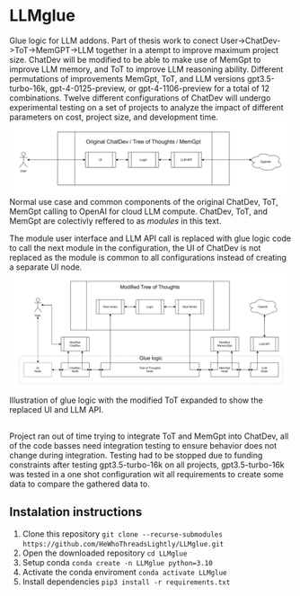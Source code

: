 # LLMglue
Glue logic for LLM addons. Part of thesis work to conect User->ChatDev->ToT->MemGPT->LLM together in a atempt to improve maximum project size. ChatDev will be modified to be able to make use of MemGpt to improve LLM memory, and ToT to improve LLM reasoning ability. Different permutations of improvements MemGpt, ToT, and LLM versions gpt3.5-turbo-16k, gpt-4-0125-preview, or gpt-4-1106-preview for a total of 12 combinations. Twelve different configurations of ChatDev will undergo experimental testing on a set of projects to analyze the impact of different parameters on cost, project size, and development time.
![Base module use case and components](Assets/OriginalModule.drawio.svg)
Normal use case and common components of the original ChatDev, ToT, MemGpt calling to OpenAI for cloud LLM compute. ChatDev, ToT, and MemGpt are colectivly reffered to as *modules* in this text.

The module user interface and LLM API call is replaced with glue logic code to call the next module in the configuration, the UI of ChatDev is not replaced as the module is common to all configurations instead of creating a separate UI node.
![Multiple modules conected with glue lodgic](Assets/GlueComponent.drawio.svg)
Illustration of glue logic with the modified ToT expanded to show the replaced UI and LLM API.

##
Project ran out of time trying to integrate ToT and MemGpt into ChatDev, all of the code basses need integration testing to ensure behavior does not change during integration.
Testing had to be stopped due to funding constraints after testing gpt3.5-turbo-16k on all projects, gpt3.5-turbo-16k was tested in a one shot configuration wit all requirements to create some data to compare the gathered data to.

## Instalation instructions
  1. Clone this repository `git clone --recurse-submodules https://github.com/HeWhoThreadsLightly/LLMglue.git`
  2. Open the downloaded repository `cd LLMglue`
  3. Setup conda `conda create -n LLMglue python=3.10`
  4. Activate the conda enviroment `conda activate LLMglue`
  5. Install dependencies `pip3 install -r requirements.txt`
